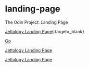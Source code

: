 # landing-page
The Odin Project: Landing Page

[Jettology Landing Page](/home/bisain/Documents/Programming/TOP/landing-page/index.html){:target=_blank}


<a href="/home/bisain/Documents/Programming/TOP/landing-page/index.html" target="_blank">Go</a>

[Jettology Landing Page](https://www.google.com)

[Jettology Landing Page](~/home/bisain/Documents/Programming/TOP/landing-page/index.html)
